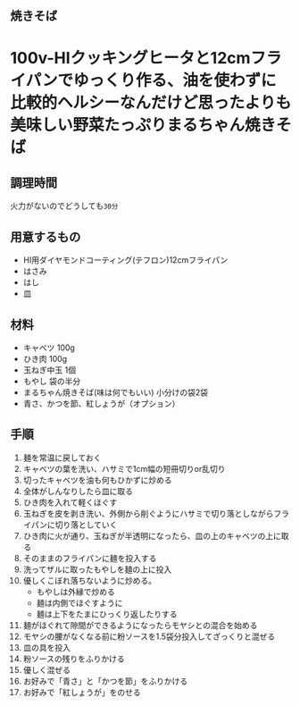 ## 焼きそば
# 100v-HIクッキングヒータと12cmフライパンでゆっくり作る、油を使わずに比較的ヘルシーなんだけど思ったよりも美味しい野菜たっぷりまるちゃん焼きそば
## 調理時間
火力がないのでどうしても`30分`

## 用意するもの
+ HI用ダイヤモンドコーティング(テフロン)12cmフライパン
+ はさみ
+ はし
+ 皿

## 材料
+ キャベツ 100g
+ ひき肉 100g
+ 玉ねぎ中玉 1個
+ もやし 袋の半分
+ まるちゃん焼きそば(味は何でもいい) 小分けの袋2袋
+ 青さ、かつを節、紅しょうが（オプション）

## 手順
1. 麺を常温に戻しておく
1. キャベツの葉を洗い、ハサミで1cm幅の短冊切りor乱切り
1. 切ったキャベツを油も何もひかずに炒める
1. 全体がしんなりしたら皿に取る
1. ひき肉を入れて軽くほぐす
1. 玉ねぎを皮を剥き洗い、外側から削ぐようにハサミで切り落としながらフライパンに切り落としていく
1. ひき肉に火が通り、玉ねぎが半透明になったら、皿の上のキャベツの上に取る
1. そのままのフライパンに麺を投入する
1. 洗ってザルに取ったもやしを麺の上に投入
1. 優しくこぼれ落ちないように炒める。
	+ もやしは外縁で炒める
	+ 麺は内側でほぐすように
	+ 麺は上下をたまにひっくり返したりする
1. 麺がほぐれて隙間ができるようになったらモヤシとの混合を始める
1. モヤシの腰がなくなる前に粉ソースを1.5袋分投入してざっくりと混ぜる
1. 皿の具を投入
1. 粉ソースの残りをふりかける
1. 優しく混ぜる
1. お好みで「青さ」と「かつを節」をふりかける
1. お好みで「紅しょうが」をのせる
    
